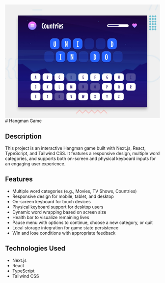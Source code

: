 <img align="center" src="public/images/preview.jpg" />
# Hangman Game

## Description
This project is an interactive Hangman game built with Next.js, React, TypeScript, and Tailwind CSS. It features a responsive design, multiple word categories, and supports both on-screen and physical keyboard inputs for an engaging user experience.

## Features
- Multiple word categories (e.g., Movies, TV Shows, Countries)
- Responsive design for mobile, tablet, and desktop
- On-screen keyboard for touch devices
- Physical keyboard support for desktop users
- Dynamic word wrapping based on screen size
- Health bar to visualize remaining lives
- Pause menu with options to continue, choose a new category, or quit
- Local storage integration for game state persistence
- Win and lose conditions with appropriate feedback

## Technologies Used
- Next.js
- React
- TypeScript
- Tailwind CSS
